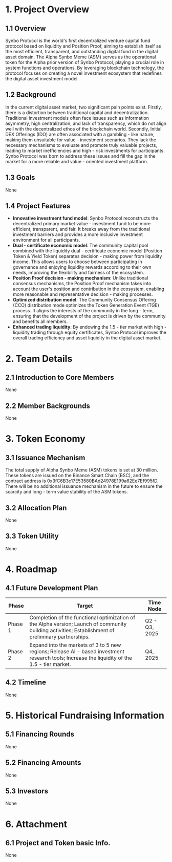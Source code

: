 # 1. Project Overview
## 1.1 Overview
Synbo Protocol is the world's first decentralized venture capital fund protocol based on liquidity and Position Proof, aiming to establish itself as the most efficient, transparent, and outstanding digital fund in the digital asset domain. The Alpha Synbo Meme (ASM) serves as the operational token for the Alpha prior version of Synbo Protocol, playing a crucial role in system functions and operations. By leveraging blockchain technology, the protocol focuses on creating a novel investment ecosystem that redefines the digital asset investment model.

## 1.2 Background
In the current digital asset market, two significant pain points exist. Firstly, there is a distortion between traditional capital and decentralization. Traditional investment models often face issues such as information asymmetry, high centralization, and lack of transparency, which do not align well with the decentralized ethos of the blockchain world. Secondly, Initial DEX Offerings (IDO) are often associated with a gambling - like nature, making them unsuitable for value - investment scenarios. They lack the necessary mechanisms to evaluate and promote truly valuable projects, leading to market inefficiencies and high - risk investments for participants. Synbo Protocol was born to address these issues and fill the gap in the market for a more reliable and value - oriented investment platform.

## 1.3 Goals
None

## 1.4 Project Features
- **Innovative investment fund model**: Synbo Protocol reconstructs the decentralized primary market value - investment fund to be more efficient, transparent, and fair. It breaks away from the traditional investment barriers and provides a more inclusive investment environment for all participants.
- **Dual - certificate economic model**: The community capital pool combined with the liquidity dual - certificate economic model (Position Token & Yield Token) separates decision - making power from liquidity income. This allows users to choose between participating in governance and enjoying liquidity rewards according to their own needs, improving the flexibility and fairness of the ecosystem.
- **Position Proof decision - making mechanism**: Unlike traditional consensus mechanisms, the Position Proof mechanism takes into account the user's position and contribution in the ecosystem, enabling more reasonable and representative decision - making processes.
- **Optimized distribution model**: The Community Consensus Offering (CCO) distribution mode optimizes the Token Generation Event (TGE) process. It aligns the interests of the community in the long - term, ensuring that the development of the project is driven by the community and benefits all members.
- **Enhanced trading liquidity**: By endowing the 1.5 - tier market with high - liquidity trading through equity certificates, Synbo Protocol improves the overall trading efficiency and asset liquidity in the digital asset market.

# 2. Team Details
## 2.1 Introduction to Core Members
None

## 2.2 Member Backgrounds
None

# 3. Token Economy
## 3.1 Issuance Mechanism
The total supply of Alpha Synbo Meme (ASM) tokens is set at 30 million. These tokens are issued on the Binance Smart Chain (BSC), and the contract address is 0x3fC6B3c17E53580BAd24978E199a62Ee7Ef995fD. There will be no additional issuance mechanism in the future to ensure the scarcity and long - term value stability of the ASM tokens.

## 3.2 Allocation Plan
None

## 3.3 Token Utility
None

# 4. Roadmap
## 4.1 Future Development Plan
| Phase | Target | Time Node |
| ---- | ---- | ---- |
| Phase 1 | Completion of the functional optimization of the Alpha version; Launch of community building activities; Establishment of preliminary partnerships. | Q2 - Q3, 2025 |
| Phase 2 | Expand into the markets of 3 to 5 new regions; Release AI - based investment research tools; Increase the liquidity of the 1.5 - tier market. | Q4, 2025 |

## 4.2 Timeline
None

# 5. Historical Fundraising Information
## 5.1 Financing Rounds
None


## 5.2 Financing Amounts
None

## 5.3 Investors
None

# 6. Attachment
## 6.1 Project and Token basic Info.
None
